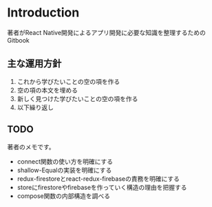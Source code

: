 # Introduction

著者がReact Native開発によるアプリ開発に必要な知識を整理するためのGitbook

## 主な運用方針

1. これから学びたいことの空の項を作る
2. 空の項の本文を埋める
3. 新しく見つけた学びたいことの空の項を作る
4. 以下繰り返し


## TODO
著者のメモです。

- connect関数の使い方を明確にする
- shallow-Equalの実装を明確にする
- redux-firestoreとreact-redux-firebaseの責務を明確にする
- storeにfirestoreやfirebaseを作っていく構造の理由を把握する
- compose関数の内部構造を調べる

